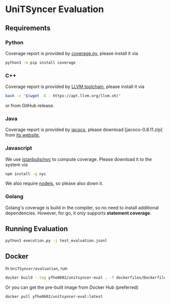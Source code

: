 # UniTSyncer Evaluation

## Requirements

### Python

Coverage report is provided by [coverage.py](https://coverage.readthedocs.io/en/7.4.0/),
please install it via

```sh
python3 -m pip install coverage
```

### C++

Coverage report is provided by [LLVM toolchain](https://github.com/llvm/llvm-project),
please install it via

```sh
bash -c "$(wget -O - https://apt.llvm.org/llvm.sh)"
```

or from GitHub release.

### Java

Coverage report is provided by [jacoco](https://github.com/jacoco/jacoco),
please download [jacoco-0.8.11.zip] from [its website](https://www.jacoco.org/jacoco/),

### Javascript

We use [istanbuljs/nyc](https://github.com/istanbuljs/nyc) to compute coverage.
Please download it to the system via

```sh
npm install -g nyc
```

We also require [nodejs](https://nodejs.org/en/download/current),
so please also down it.

### Golang

Golang's coverage is build in the compiler, so no need to install additional dependencies.
However, for go, it only supports **statement coverage**.

## Running Evaluation

```sh
python3 execution.py -j test_evaluation.jsonl
```

## Docker

In `UniTSyncer/evaluation`, run

```sh
docker build --tag yfhe0602/unitsyncer-eval . -f dockerfiles/Dockerfile.eval
```

Or you can get the pre-built image from Docker Hub (preferred)

```sh
docker pull yfhe0602/unitsyncer-eval:latest
```